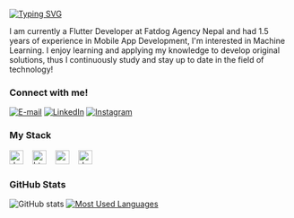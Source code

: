<img align="right" alt="" height="300px">

[![Typing SVG](https://readme-typing-svg.demolab.com?font=Fira+Code&weight=600&size=25&pause=1000&color=BB00B4&random=false&width=435&height=40&lines=Hi+I+am+KRITAN+SHRESTHA!+%F0%9F%91%BE%F0%9F%93%9A%F0%9F%92%99)](https://git.io/typing-svg)


<p align="left">I am currently a Flutter Developer at Fatdog Agency Nepal and had 1.5 years of experience in Mobile App Development, 
I'm interested in Machine Learning.
I enjoy learning and applying my knowledge to develop original solutions, thus I continuously study and stay up to date in the field of technology!


<h3 align="left">Connect with me!</h3>


[![E-mail](https://img.shields.io/badge/-Email-000?style=for-the-badge&logo=microsoft-outlook&logoColor=FF00F6&color:FFF)](mailto:kritan56stha@gmail.com)
[![LinkedIn](https://img.shields.io/badge/-LinkedIn-000?style=for-the-badge&logo=linkedin&logoColor=FF00F6&color:FFF)](https://www.linkedin.com/in/kritans/)
[![Instagram](https://img.shields.io/badge/-Instagram-000?style=for-the-badge&logo=instagram&logoColor=FF00F6&color:FFF)](https://www.instagram.com/kritanshrestha_/)

<h3 align="left">My Stack</h3>

<div align="left"> 
  <img src="https://cdn.jsdelivr.net/gh/devicons/devicon@latest/icons/dart/dart-original.svg" height="25" alt="dart logo" />
  <img width="8" />
  <img src="https://cdn.jsdelivr.net/gh/devicons/devicon/icons/html5/html5-original.svg" height="25" alt="html5 logo"  />
  <img width="8" />
  <img src="https://cdn.jsdelivr.net/gh/devicons/devicon/icons/css3/css3-original.svg" height="25" alt="css3 logo"  />
  <img width="8" />
  <img src="https://cdn.jsdelivr.net/gh/devicons/devicon@latest/icons/kotlin/kotlin-original.svg" height="25" alt="dart logo" />    
</div>

<h3>GitHub Stats</h3>

![GitHub stats](https://github-readme-stats-git-masterrstaa-rickstaa.vercel.app/api?username=KRITAN-SHRESTHA&hide_title=true&show_icons=true&include_all_commits=false&count_private=true&line_height=25&hide=issues&bg_color=000&title_color=FF00F6&text_color=FFF&border_radius=3&border_color=36123c&icon_color=FF00F6&theme=jolly)
[![Most Used Languages](https://github-readme-stats-git-masterrstaa-rickstaa.vercel.app/api/top-langs/?username=KRITAN-SHRESTHA&line_height=10&card_width=290&layout=compact&hide_title=false&count_private=true&langs_count=4&show_icons=true&title_color=FF00F6&hide=html,css&bg_color=000&text_color=8B8B8B&border_radius=3&border_color=561760&count_private=true)](https://github.com/KRITAN-SHRESTHA/github-readme-stats)
<br>

<br><br>
